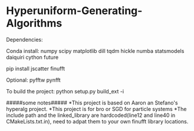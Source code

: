 # Hyperuniform-Generating-Algorithms

Dependencies:

Conda install:
numpy
scipy
matplotlib
dill
tqdm
hickle
numba
statsmodels
daiquiri
cython
future


pip install
jscatter
finufft


Optional:
pyfftw
pynfft

To build the project: 
python setup.py build_ext -i

#####some notes#####
*This project is based on Aaron an Stefano's hyperalg project.
*This project is for bro or SGD for particle systems
*The include path and the linked_library are hardcoded(line12 and line40 in CMakeLists.txt.in), need to adpat them to your own finufft library locations. 


